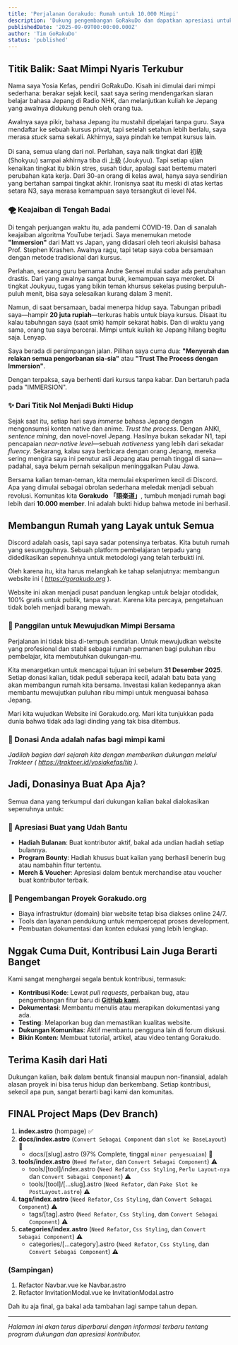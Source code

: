 ```yaml
---
title: 'Perjalanan Gorakudo: Rumah untuk 10.000 Mimpi'
description: 'Dukung pengembangan GoRakuDo dan dapatkan apresiasi untuk kontribusi Anda dalam komunitas open-source ini.'
publishedDate: '2025-09-09T00:00:00.000Z'
author: 'Tim GoRakuDo'
status: 'published'
---
```

## Titik Balik: Saat Mimpi Nyaris Terkubur

Nama saya Yosia Kefas, pendiri GoRakuDo. Kisah ini dimulai dari mimpi sederhana: berakar sejak kecil, saat saya sering mendengarkan siaran belajar bahasa Jepang di Radio NHK, dan melanjutkan kuliah ke Jepang yang awalnya didukung penuh oleh orang tua.

Awalnya saya pikir, bahasa Jepang itu mustahil dipelajari tanpa guru. Saya mendaftar ke sebuah kursus privat, tapi setelah setahun lebih berlalu, saya merasa *stuck* sama sekali. Akhirnya, saya pindah ke tempat kursus lain.

Di sana, semua ulang dari nol. Perlahan, saya naik tingkat dari 初級 (Shokyuu) sampai akhirnya tiba di 上級 (Joukyuu). Tapi setiap ujian kenaikan tingkat itu bikin stres, susah tidur, apalagi saat bertemu materi perubahan kata kerja. Dari 30-an orang di kelas awal, hanya saya sendirian yang bertahan sampai tingkat akhir. Ironisnya saat itu meski di atas kertas setara N3, saya merasa kemampuan saya tersangkut di level N4.


### 🌪️ Keajaiban di Tengah Badai

Di tengah perjuangan waktu itu, ada pandemi COVID-19. Dan di sanalah keajaiban algoritma YouTube terjadi. Saya menemukan metode **"Immersion"** dari Matt vs Japan, yang didasari oleh teori akuisisi bahasa Prof. Stephen Krashen. Awalnya ragu, tapi tetap saya coba bersamaan dengan metode tradisional dari kursus.

Perlahan, seorang guru bernama Andre Sensei mulai sadar ada perubahan drastis. Dari yang awalnya sangat buruk, kemampuan saya meroket. Di tingkat Joukyuu, tugas yang bikin teman khursus sekelas pusing berpuluh-puluh menit, bisa saya selesaikan kurang dalam 3 menit.

Namun, di saat bersamaan, badai menerpa hidup saya. Tabungan pribadi saya—hampir **20 juta rupiah**—terkuras habis untuk biaya kursus. Disaat itu kalau tabuhngan saya (saat smk) hampir sekarat habis. Dan di waktu yang sama, orang tua saya bercerai. Mimpi untuk kuliah ke Jepang hilang begitu saja. Lenyap.

Saya berada di persimpangan jalan. Pilihan saya cuma dua: **"Menyerah dan relakan semua pengorbanan sia-sia"** atau **"Trust The Process dengan Immersion"**.

Dengan terpaksa, saya berhenti dari kursus tanpa kabar. Dan bertaruh pada pada "IMMERSION".

###  ✨ Dari Titik Nol Menjadi Bukti Hidup

Sejak saat itu, setiap hari saya *immerse* bahasa Jepang dengan mengonsumsi konten native dan anime. *Trust the process*. Dengan ANKI, *sentence mining*, dan novel-novel Jepang. Hasilnya bukan sekadar N1, tapi pencapaian *near-native level*—sebuah *nativeness* yang lebih dari sekadar *fluency*. Sekarang, kalau saya berbicara dengan orang Jepang, mereka sering mengira saya ini penutur asli Jepang atau pernah tinggal di sana—padahal, saya belum pernah sekalipun meninggalkan Pulau Jawa.

Bersama kalian teman-teman, kita memulai eksperimen kecil di Discord. Apa yang dimulai sebagai obrolan sederhana meledak menjadi sebuah revolusi. Komunitas kita **Gorakudo 「語楽道」**, tumbuh menjadi rumah bagi lebih dari **10.000 member**. Ini adalah bukti hidup bahwa metode ini berhasil.

## Membangun Rumah yang Layak untuk Semua

Discord adalah oasis, tapi saya sadar potensinya terbatas. Kita butuh rumah yang sesungguhnya. Sebuah platform pembelajaran terpadu yang didedikasikan sepenuhnya untuk metodologi yang telah terbukti ini.

Oleh karena itu, kita harus melangkah ke tahap selanjutnya: membangun website ini ( *https://gorakudo.org* ).

Website ini akan menjadi pusat panduan lengkap untuk belajar otodidak, 100% gratis untuk publik, tanpa syarat. Karena kita percaya, pengetahuan tidak boleh menjadi barang mewah.

### 🎯 Panggilan untuk Mewujudkan Mimpi Bersama

Perjalanan ini tidak bisa di-tempuh sendirian. Untuk mewujudkan website yang profesional dan stabil sebagai rumah permanen bagi puluhan ribu pembelajar, kita membutuhkan dukungan-mu.

Kita menargetkan untuk mencapai tujuan ini sebelum **31 Desember 2025**. Setiap donasi kalian, tidak peduli seberapa kecil, adalah batu bata yang akan membangun rumah kita bersama. Investasi kalian kedepannya akan membantu mewujutkan puluhan ribu mimpi untuk menguasai bahasa Jepang.

Mari kita wujudkan Website ini Gorakudo.org. Mari kita tunjukkan pada dunia bahwa tidak ada lagi dinding yang tak bisa ditembus.

### 💝 Donasi Anda adalah nafas bagi mimpi kami

*Jadilah bagian dari sejarah kita dengan memberikan dukungan melalui Trakteer ( https://trakteer.id/yosiakefas/tip ).*

## Jadi, Donasinya Buat Apa Aja?

Semua dana yang terkumpul dari dukungan kalian bakal dialokasikan sepenuhnya untuk:

### 🎁 Apresiasi Buat yang Udah Bantu

- **Hadiah Bulanan**: Buat kontributor aktif, bakal ada undian hadiah setiap bulannya.
- **Program Bounty**: Hadiah khusus buat kalian yang berhasil benerin bug atau nambahin fitur tertentu.
- **Merch & Voucher**: Apresiasi dalam bentuk merchandise atau voucher buat kontributor terbaik.

### 🚀 Pengembangan Proyek Gorakudo.org

- Biaya infrastruktur (domain) biar website tetap bisa diakses online 24/7.
- Tools dan layanan pendukung untuk mempercepat proses development.
- Pembuatan dokumentasi dan konten edukasi yang lebih lengkap.

## Nggak Cuma Duit, Kontribusi Lain Juga Berarti Banget

Kami sangat menghargai segala bentuk kontribusi, termasuk:

- **Kontribusi Kode**: Lewat *pull requests*, perbaikan bug, atau pengembangan fitur baru di [**GitHub kami**](https://github.com/GoRakuDo/GoRakuDo).
- **Dokumentasi**: Membantu menulis atau merapikan dokumentasi yang ada.
- **Testing**: Melaporkan bug dan memastikan kualitas website.
- **Dukungan Komunitas**: Aktif membantu pengguna lain di forum diskusi.
- **Bikin Konten**: Membuat tutorial, artikel, atau video tentang Gorakudo.

## Terima Kasih dari Hati

Dukungan kalian, baik dalam bentuk finansial maupun non-finansial, adalah alasan proyek ini bisa terus hidup dan berkembang. Setiap kontribusi, sekecil apa pun, sangat berarti bagi kami dan komunitas.

## FINAL Project Maps (Dev Branch)

1. **index.astro** (hompage) ✅
2. **docs/index.astro** (`Convert Sebagai Component` dan `slot ke BaseLayout`) 🔄
   - docs/\[slug\].astro (97% Complete, tinggal `minor penyesuaian`) 🔄
3. **tools/index.astro** (`Need Refator`, dan `Convert Sebagai Component`) ⚠️
   - tools/\[tool\]/index.astro (`Need Refator`, `Css Styling`, `Perlu Layout-nya` dan `Convert Sebagai Component`) ⚠️
   - tools/\[tool\]/\[...slug\].astro (`Need Refator`, dan `Pake Slot ke PostLayout.astro`) ⚠️
4. **tags/index.astro** (`Need Refator`, `Css Styling`, dan `Convert Sebagai Component`) ⚠️
   - tags/\[tag\].astro (`Need Refator`, `Css Styling`, dan `Convert Sebagai Component`) ⚠️
5. **categories/index.astro** (`Need Refator`, `Css Styling`, dan `Convert Sebagai Component`) ⚠️
   - categories/\[...category\].astro (`Need Refator`, `Css Styling`, dan `Convert Sebagai Component`) ⚠️

### (Sampingan)

1. Refactor Navbar.vue ke Navbar.astro
2. Refactor InvitationModal.vue ke InvitationModal.astro

Dah itu aja final, ga bakal ada tambahan lagi sampe tahun depan.

---

_Halaman ini akan terus diperbarui dengan informasi terbaru tentang program dukungan dan apresiasi kontributor._
